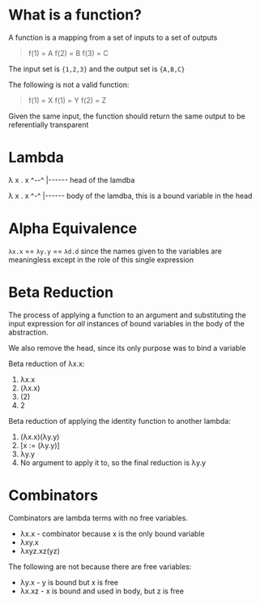 What is a function?
===
A function is a mapping from a set of inputs to a set of outputs
> f(1) = A
> f(2) = B
> f(3) = C

The input set is `{1,2,3}` and the output set is `{A,B,C}`

The following is not a valid function:
> f(1) = X
> f(1) = Y 
> f(2) = Z

Given the same input, the function should return the same output to be referentially
transparent

Lambda
===
λ  x . x 
^--^
 |------ head of the lamdba

λ  x . x 
      ^-^
       |------ body of the lamdba, this is a bound variable in the head

Alpha Equivalence
===
`λx.x` == `λy.y` == `λd.d` since the names given to the variables are meaningless except in the role of this single expression

Beta Reduction
===
The process of applying a function to an argument and substituting the input expression
for *all* instances of bound variables in the body of the abstraction.

We also remove the head, since its only purpose was to bind a variable

Beta reduction of λx.x:
1. λx.x
2. (λx.x)
3. (2)
4. 2

Beta reduction of applying the identity function to another lambda:
1. (λx.x)(λy.y)
2. [x := (λy.y)]
3. λy.y
4. No argument to apply it to, so the final reduction is λy.y

Combinators
===
Combinators are lambda terms with no free variables.
* λx.x - combinator because x is the only bound variable
* λxy.x
* λxyz.xz(yz)

The following are not because there are free variables:
* λy.x - y is bound but x is free
* λx.xz - x is bound and used in body, but z is free